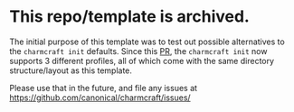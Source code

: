 # This repo/template is archived.

The initial purpose of this template was to test out possible alternatives to the `charmcraft init`
defaults. Since this [PR](https://github.com/canonical/charmcraft/pull/932), the `charmcraft init`
now supports 3 different profiles, all of which come with the same directory structure/layout as
this template.

Please use that in the future, and file any issues at https://github.com/canonical/charmcraft/issues/
